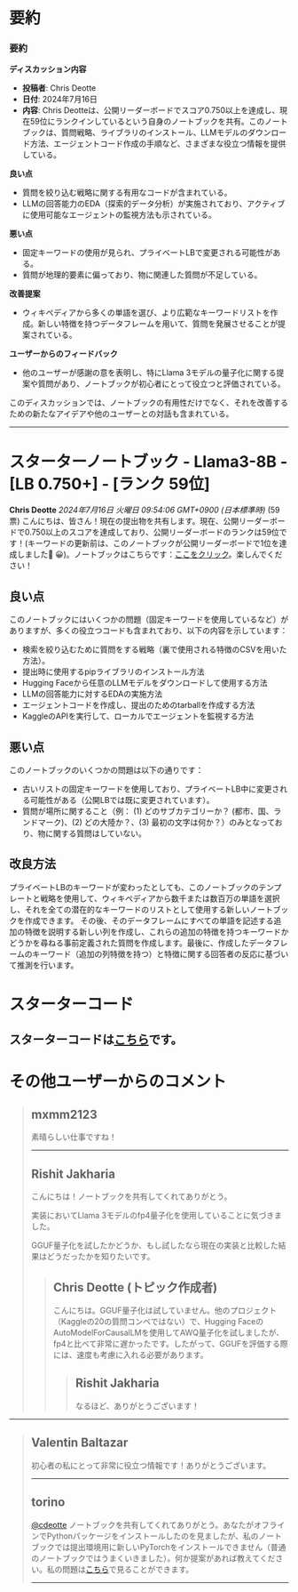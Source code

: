# 要約 
### 要約

**ディスカッション内容**
- **投稿者**: Chris Deotte
- **日付**: 2024年7月16日
- **内容**: Chris Deotteは、公開リーダーボードでスコア0.750以上を達成し、現在59位にランクインしているという自身のノートブックを共有。このノートブックは、質問戦略、ライブラリのインストール、LLMモデルのダウンロード方法、エージェントコード作成の手順など、さまざまな役立つ情報を提供している。

**良い点**
- 質問を絞り込む戦略に関する有用なコードが含まれている。
- LLMの回答能力のEDA（探索的データ分析）が実施されており、アクティブに使用可能なエージェントの監視方法も示されている。

**悪い点**
- 固定キーワードの使用が見られ、プライベートLBで変更される可能性がある。
- 質問が地理的要素に偏っており、物に関連した質問が不足している。

**改善提案**
- ウィキペディアから多くの単語を選び、より広範なキーワードリストを作成。新しい特徴を持つデータフレームを用いて、質問を発展させることが提案されている。

**ユーザーからのフィードバック**
- 他のユーザーが感謝の意を表明し、特にLlama 3モデルの量子化に関する提案や質問があり、ノートブックが初心者にとって役立つと評価されている。 

このディスカッションでは、ノートブックの有用性だけでなく、それを改善するための新たなアイデアや他のユーザーとの対話も含まれている。

---
# スターターノートブック - Llama3-8B - [LB 0.750+] - [ランク 59位]
**Chris Deotte** *2024年7月16日 火曜日 09:54:06 GMT+0900 (日本標準時)* (59票)
こんにちは、皆さん！現在の提出物を共有します。現在、公開リーダーボードで0.750以上のスコアを達成しており、公開リーダーボードのランクは59位です！(キーワードの更新前は、このノートブックが公開リーダーボードで1位を達成しました🥇 😀)。ノートブックはこちらです：[ここをクリック](https://www.kaggle.com/code/cdeotte/starter-code-for-llama-8b-llm-lb-0-750)。楽しんでください！
## 良い点
このノートブックにはいくつかの問題（固定キーワードを使用しているなど）がありますが、多くの役立つコードも含まれており、以下の内容を示しています：
- 検索を絞り込むために質問をする戦略（裏で使用される特徴のCSVを用いた方法）。
- 提出時に使用するpipライブラリのインストール方法
- Hugging Faceから任意のLLMモデルをダウンロードして使用する方法
- LLMの回答能力に対するEDAの実施方法
- エージェントコードを作成し、提出のためのtarballを作成する方法
- KaggleのAPIを実行して、ローカルでエージェントを監視する方法
## 悪い点
このノートブックのいくつかの問題は以下の通りです：
- 古いリストの固定キーワードを使用しており、プライベートLB中に変更される可能性がある（公開LBでは既に変更されています）。
- 質問が場所に関すること（例： (1) どのサブカテゴリーか？ (都市、国、ランドマーク)、(2) どの大陸か？、(3) 最初の文字は何か？）のみとなっており、物に関する質問はしていない。
## 改良方法
プライベートLBのキーワードが変わったとしても、このノートブックのテンプレートと戦略を使用して、ウィキペディアから数千または数百万の単語を選択し、それを全ての潜在的なキーワードのリストとして使用する新しいノートブックを作成できます。
その後、そのデータフレームにすべての単語を記述する追加の特徴を説明する新しい列を作成し、これらの追加の特徴を持つキーワードかどうかを尋ねる事前定義された質問を作成します。最後に、作成したデータフレームのキーワード（追加の列特徴を持つ）と特徴に関する回答者の反応に基づいて推測を行います。
# スターターコード
スターターコードは[こちら](https://www.kaggle.com/code/cdeotte/starter-code-for-llama-8b-llm-lb-0-750)です。
---
 # その他ユーザーからのコメント
> ## mxmm2123
> 
> 素晴らしい仕事ですね！
> 
> ---
> 
> ## Rishit Jakharia
> 
> こんにちは！ノートブックを共有してくれてありがとう。
> 
> 実装においてLlama 3モデルのfp4量子化を使用していることに気づきました。
> 
> GGUF量子化を試したかどうか、もし試したなら現在の実装と比較した結果はどうだったかを知りたいです。
> 
> > ## Chris Deotte (トピック作成者)
> > 
> > こんにちは。GGUF量子化は試していません。他のプロジェクト（Kaggleの20の質問コンペではない）で、Hugging FaceのAutoModelForCausalLMを使用してAWQ量子化を試しましたが、fp4と比べて非常に遅かったです。したがって、GGUFを評価する際には、速度も考慮に入れる必要があります。
> > 
> > > ## Rishit Jakharia
> > > 
> > > なるほど、ありがとうございます！
> > > > 
> > 
---
> ## Valentin Baltazar
> 
> 初心者の私にとって非常に役立つ情報です！ありがとうございます。
> 
> ---
> ## torino
> 
> [@cdeotte](https://www.kaggle.com/cdeotte) ノートブックを共有してくれてありがとう。あなたがオフラインでPythonパッケージをインストールしたのを見ましたが、私のノートブックでは提出環境用に新しいPyTorchをインストールできません（普通のノートブックではうまくいきました）。何か提案があれば教えてください。私の問題は[こちら](https://www.kaggle.com/competitions/llm-20-questions/discussion/520207)で見ることができます。
> 
> ---
